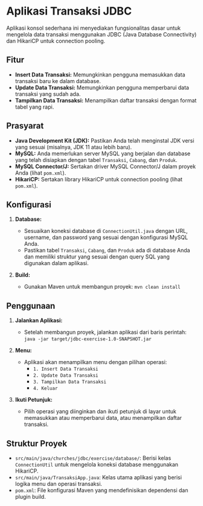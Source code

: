 # Aplikasi Transaksi JDBC

Aplikasi konsol sederhana ini menyediakan fungsionalitas dasar untuk mengelola data transaksi menggunakan JDBC (Java Database Connectivity) dan HikariCP untuk connection pooling.

## Fitur

- **Insert Data Transaksi:** Memungkinkan pengguna memasukkan data transaksi baru ke dalam database.
- **Update Data Transaksi:** Memungkinkan pengguna memperbarui data transaksi yang sudah ada.
- **Tampilkan Data Transaksi:** Menampilkan daftar transaksi dengan format tabel yang rapi.

## Prasyarat

- **Java Development Kit (JDK):** Pastikan Anda telah menginstal JDK versi yang sesuai (misalnya, JDK 11 atau lebih baru).
- **MySQL:** Anda memerlukan server MySQL yang berjalan dan database yang telah disiapkan dengan tabel `Transaksi`, `Cabang`, dan `Produk`.
- **MySQL Connector/J:** Sertakan driver MySQL Connector/J dalam proyek Anda (lihat `pom.xml`).
- **HikariCP:** Sertakan library HikariCP untuk connection pooling (lihat `pom.xml`).

## Konfigurasi

1. **Database:**
   - Sesuaikan koneksi database di `ConnectionUtil.java` dengan URL, username, dan password yang sesuai dengan konfigurasi MySQL Anda.
   - Pastikan tabel `Transaksi`, `Cabang`, dan `Produk` ada di database Anda dan memiliki struktur yang sesuai dengan query SQL yang digunakan dalam aplikasi.

2. **Build:**
   - Gunakan Maven untuk membangun proyek: `mvn clean install`

## Penggunaan

1. **Jalankan Aplikasi:**
   - Setelah membangun proyek, jalankan aplikasi dari baris perintah: `java -jar target/jdbc-exercise-1.0-SNAPSHOT.jar`

2. **Menu:**
   - Aplikasi akan menampilkan menu dengan pilihan operasi:
     - `1. Insert Data Transaksi`
     - `2. Update Data Transaksi`
     - `3. Tampilkan Data Transaksi`
     - `4. Keluar`

3. **Ikuti Petunjuk:**
   - Pilih operasi yang diinginkan dan ikuti petunjuk di layar untuk memasukkan atau memperbarui data, atau menampilkan daftar transaksi.

## Struktur Proyek

- `src/main/java/chvrches/jdbc/exercise/database/`: Berisi kelas `ConnectionUtil` untuk mengelola koneksi database menggunakan HikariCP.
- `src/main/java/TransaksiApp.java`: Kelas utama aplikasi yang berisi logika menu dan operasi transaksi.
- `pom.xml`: File konfigurasi Maven yang mendefinisikan dependensi dan plugin build.